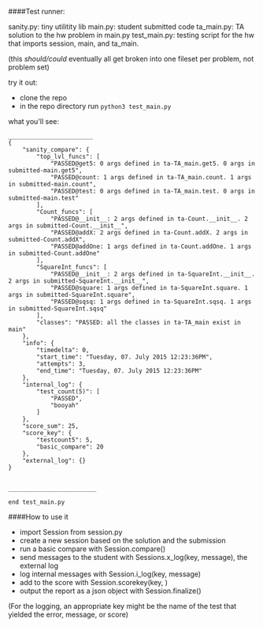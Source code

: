 ####Test runner:

sanity.py: tiny utilitity lib
main.py: student submitted code
ta_main.py: TA solution to the hw problem in main.py
test_main.py: testing script for the hw that imports session, main, and ta_main. 

(this *should/could* eventually all get broken into one fileset per problem, not problem set)

try it out:
  * clone the repo
  * in the repo directory run `python3 test_main.py`

what you'll see:
```
________________________
{
    "sanity_compare": {
        "top_lvl_funcs": [
            "PASSED@get5: 0 args defined in ta-TA_main.get5. 0 args in submitted-main.get5",
            "PASSED@count: 1 args defined in ta-TA_main.count. 1 args in submitted-main.count",
            "PASSED@test: 0 args defined in ta-TA_main.test. 0 args in submitted-main.test"
        ],
        "Count_funcs": [
            "PASSED@__init__: 2 args defined in ta-Count.__init__. 2 args in submitted-Count.__init__",
            "PASSED@addX: 2 args defined in ta-Count.addX. 2 args in submitted-Count.addX",
            "PASSED@addOne: 1 args defined in ta-Count.addOne. 1 args in submitted-Count.addOne"
        ],
        "SquareInt_funcs": [
            "PASSED@__init__: 2 args defined in ta-SquareInt.__init__. 2 args in submitted-SquareInt.__init__",
            "PASSED@square: 1 args defined in ta-SquareInt.square. 1 args in submitted-SquareInt.square",
            "PASSED@sqsq: 1 args defined in ta-SquareInt.sqsq. 1 args in submitted-SquareInt.sqsq"
        ],
        "classes": "PASSED: all the classes in ta-TA_main exist in main"
    },
    "info": {
        "timedelta": 0,
        "start_time": "Tuesday, 07. July 2015 12:23:36PM",
        "attempts": 3,
        "end_time": "Tuesday, 07. July 2015 12:23:36PM"
    },
    "internal_log": {
        "test_count(5)": [
            "PASSED",
            "booyah"
        ]
    },
    "score_sum": 25,
    "score_key": {
        "testcount5": 5,
        "basic_compare": 20
    },
    "external_log": {}
}


_________________________

end test_main.py
```

####How to use it
 * import Session from session.py
 * create a new session based on the solution and the submission
 * run a basic compare with Session.compare()
 * send messages to the student with Sessions.x_log(key, message), the external log
 * log internal messages with Session.i_log(key, message)
 * add to the score with Session.scorekey(key, <score int>)
 * output the report as a json object with Session.finalize()

 (For the logging, an appropriate key might be the name of the test that yielded the error, message, or score)